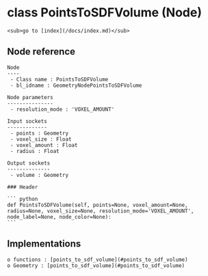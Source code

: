 # class PointsToSDFVolume (Node)

    <sub>go to [index](/docs/index.md)</sub>
    
## Node reference

    Node
    ----
     - Class name : PointsToSDFVolume
     - bl_idname : GeometryNodePointsToSDFVolume
    
    Node parameters
    ---------------
     - resolution_mode : 'VOXEL_AMOUNT'
    
    Input sockets
    -------------
     - points : Geometry
     - voxel_size : Float
     - voxel_amount : Float
     - radius : Float
    
    Output sockets
    --------------
     - volume : Geometry
    
    ### Header

    ``` python
    def PointsToSDFVolume(self, points=None, voxel_amount=None, radius=None, voxel_size=None, resolution_mode='VOXEL_AMOUNT', node_label=None, node_color=None):
    ```
    
## Implementations

    o functions : [points_to_sdf_volume](#points_to_sdf_volume)
    o Geometry : [points_to_sdf_volume](#points_to_sdf_volume) 
    
    